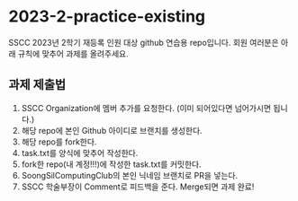 # 2023-2-practice-existing
SSCC 2023년 2학기 재등록 인원 대상 github 연습용 repo입니다.
회원 여러분은 아래 규칙에 맞추어 과제를 올려주세요.

## 과제 제출법
1. SSCC Organization에 멤버 추가를 요청한다. (이미 되어있다면 넘어가시면 됩니다.)
2. 해당 repo에 본인 Github 아이디로 브랜치를 생성한다.
3. 해당 repo를 fork한다.
4. task.txt를 양식에 맞추어 작성한다.
5. fork한 repo(내 계정!!!)에 작성한 task.txt를 커밋한다.
6. SoongSilComputingClub의 본인 닉네임 브랜치로 PR을 넣는다.
7. SSCC 학술부장이 Comment로 피드백을 준다. Merge되면 과제 완료!
